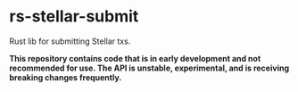 # rs-stellar-submit
Rust lib for submitting Stellar txs.

**This repository contains code that is in early development and not recommended for use. The API is unstable, experimental, and is receiving breaking changes frequently.**
